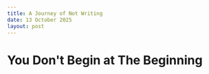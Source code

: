 ```yaml
---
title: A Journey of Not Writing
date: 13 October 2025
layout: post
---
```


# You Don't Begin at The Beginning
